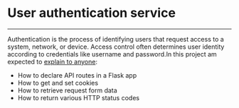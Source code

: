 # User authentication service
---
Authentication is the process of identifying users that request access to a system, network, or device. Access control often determines user identity according to credentials like username and password.In this project am expected to [explain to anyone](https://fs.blog/feynman-learning-technique/):
* How to declare API routes in a Flask app
* How to get and set cookies
* How to retrieve request form data
* How to return various HTTP status codes
